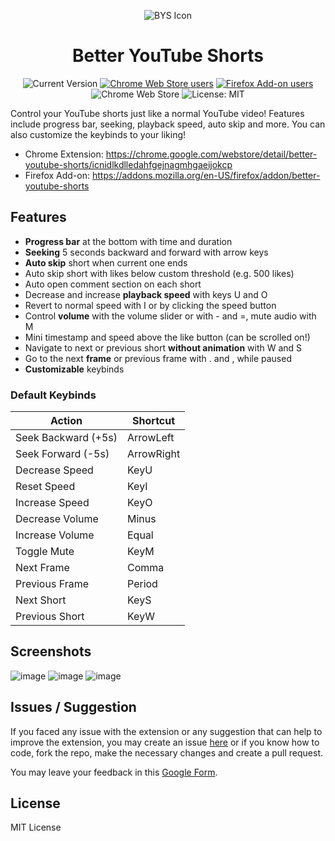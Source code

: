 <div align="center">

![BYS Icon](https://raw.githubusercontent.com/ynshung/better-yt-shorts/master/icons/byts128.png)

# Better YouTube Shorts

![Current Version](https://img.shields.io/amo/v/better-youtube-shorts?label=version)
[![Chrome Web Store users](https://img.shields.io/chrome-web-store/users/icnidlkdlledahfgejnagmhgaeijokcp?label=chrome)](https://chrome.google.com/webstore/detail/better-youtube-shorts/icnidlkdlledahfgejnagmhgaeijokcp)
[![Firefox Add-on users](https://img.shields.io/amo/users/better-youtube-shorts?label=firefox)](https://addons.mozilla.org/en-US/firefox/addon/better-youtube-shorts)
![Chrome Web Store](https://img.shields.io/chrome-web-store/rating/icnidlkdlledahfgejnagmhgaeijokcp)
![License: MIT](https://img.shields.io/github/license/ynshung/better-yt-shorts)
</div>

Control your YouTube shorts just like a normal YouTube video! Features include progress bar, seeking, playback speed, auto skip and more. You can also customize the keybinds to your liking!


* Chrome Extension: https://chrome.google.com/webstore/detail/better-youtube-shorts/icnidlkdlledahfgejnagmhgaeijokcp
* Firefox Add-on: https://addons.mozilla.org/en-US/firefox/addon/better-youtube-shorts

## Features
* **Progress bar** at the bottom with time and duration
* **Seeking** 5 seconds backward and forward with arrow keys
* **Auto skip** short when current one ends
* Auto skip short with likes below custom threshold (e.g. 500 likes)
* Auto open comment section on each short
* Decrease and increase **playback speed** with keys U and O
* Revert to normal speed with I or by clicking the speed button
* Control **volume** with the volume slider or with - and =, mute audio with M
* Mini timestamp and speed above the like button (can be scrolled on!)
* Navigate to next or previous short **without animation** with W and S
* Go to the next **frame** or previous frame with . and , while paused
* **Customizable** keybinds

### Default Keybinds
| Action               | Shortcut   |
|----------------------|------------|
| Seek Backward (+5s)  | ArrowLeft  |
| Seek Forward (-5s)   | ArrowRight |
| Decrease Speed       | KeyU       |
| Reset Speed          | KeyI       |
| Increase Speed       | KeyO       |
| Decrease Volume      | Minus      |
| Increase Volume      | Equal      |
| Toggle Mute          | KeyM       |
| Next Frame           | Comma      |
| Previous Frame       | Period     |
| Next Short           | KeyS       |
| Previous Short       | KeyW       |

## Screenshots

![image](https://user-images.githubusercontent.com/80070435/219866197-2401c0d0-2632-45ed-9152-f1024828f46f.png)
![image](https://user-images.githubusercontent.com/80070435/219866370-d1acbd50-049b-47ef-9688-19d1dc4efe91.png)
![image](https://user-images.githubusercontent.com/80070435/219866388-13770811-674d-4681-be32-c7d27f35c000.png)

## Issues / Suggestion
If you faced any issue with the extension or any suggestion that can help to improve the extension, you may create an issue [here](https://github.com/ynshung/better-yt-shorts/issues) or if you know how to code, fork the repo, make the necessary changes and create a pull request.

You may leave your feedback in this [Google Form](https://forms.gle/pvSiMwDeQVfwyALfA).

## License

MIT License
